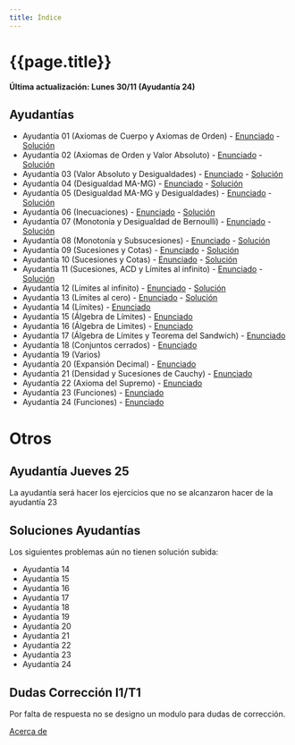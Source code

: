 ```yaml
---
title: Índice
---
```


# {{page.title}}

**Última actualización: Lunes 30/11 (Ayudantía 24)**

## Ayudantías

- Ayudantía 01 (Axiomas de Cuerpo y Axiomas de Orden) - [Enunciado](pdfs/Enunciados/Enunciado01.pdf) - [Solución](pdfs/Soluciones/Solucion01.pdf)
- Ayudantía 02 (Axiomas de Orden y Valor Absoluto) - [Enunciado](pdfs/Enunciados/Enunciado02.pdf) - [Solución](pdfs/Soluciones/Solucion02.pdf)
- Ayudantía 03 (Valor Absoluto y Desigualdades) - [Enunciado](pdfs/Enunciados/Enunciado03.pdf) - [Solución](pdfs/Soluciones/Solucion03.pdf)
- Ayudantía 04 (Desigualdad MA-MG) - [Enunciado](pdfs/Enunciados/Enunciado04.pdf) - [Solución](pdfs/Soluciones/Solucion04.pdf)
- Ayudantía 05 (Desigualdad MA-MG y Desigualdades) - [Enunciado](pdfs/Enunciados/Enunciado05.pdf) - [Solución](pdfs/Soluciones/Solucion05.pdf)
- Ayudantía 06 (Inecuaciones) - [Enunciado](pdfs/Enunciados/Enunciado06.pdf) - [Solución](pdfs/Soluciones/Solucion06.pdf)
- Ayudantía 07 (Monotonía y Desigualdad de Bernoulli) - [Enunciado](pdfs/Enunciados/Enunciado07.pdf) - [Solución](pdfs/Soluciones/Solucion07.pdf)
- Ayudantía 08 (Monotonía y Subsucesiones) - [Enunciado](pdfs/Enunciados/Enunciado08.pdf) - [Solución](pdfs/Soluciones/Solucion08.pdf)
- Ayudantía 09 (Sucesiones y Cotas) - [Enunciado](pdfs/Enunciados/Enunciado09.pdf) - [Solución](pdfs/Soluciones/Solucion09.pdf)
- Ayudantía 10 (Sucesiones y Cotas) - [Enunciado](pdfs/Enunciados/Enunciado10.pdf) - [Solución](pdfs/Soluciones/Solucion10.pdf)
- Ayudantía 11 (Sucesiones, ACD y Límites al infinito) - [Enunciado](pdfs/Enunciados/Enunciado11.pdf) - [Solución](pdfs/Soluciones/Solucion11.pdf)
- Ayudantía 12 (Límites al infinito) - [Enunciado](pdfs/Enunciados/Enunciado12.pdf) - [Solución](pdfs/Soluciones/Solucion12.pdf)
- Ayudantía 13 (Límites al cero) - [Enunciado](pdfs/Enunciados/Enunciado13.pdf) - [Solución](pdfs/Soluciones/Solucion13.pdf)
- Ayudantía 14 (Límites) - [Enunciado](pdfs/Enunciados/Enunciado14.pdf)<!--  - [Solución](pdfs/Soluciones/Solucion14.pdf) -->
- Ayudantía 15 (Álgebra de Límites) - [Enunciado](pdfs/Enunciados/Enunciado15.pdf)<!--  - [Solución](pdfs/Soluciones/Solucion15.pdf) -->
- Ayudantía 16 (Álgebra de Límites) - [Enunciado](pdfs/Enunciados/Enunciado16.pdf)<!--  - [Solución](pdfs/Soluciones/Solucion16.pdf) -->
- Ayudantía 17 (Álgebra de Límites y Teorema del Sandwich) - [Enunciado](pdfs/Enunciados/Enunciado17.pdf)<!--  - [Solución](pdfs/Soluciones/Solucion17.pdf) -->
- Ayudantía 18 (Conjuntos cerrados) - [Enunciado](pdfs/Enunciados/Enunciado18.pdf)<!--  - [Solución](pdfs/Soluciones/Solucion18.pdf) -->
- Ayudantía 19 (Varios)<!--  - [Enunciado](pdfs/Enunciados/Enunciado19.pdf) --><!--  - [Solución](pdfs/Soluciones/Solucion19.pdf) -->
- Ayudantía 20 (Expansión Decimal) - [Enunciado](pdfs/Enunciados/Enunciado20.pdf)<!--  - [Solución](pdfs/Soluciones/Solucion20.pdf) -->
- Ayudantía 21 (Densidad y Sucesiones de Cauchy) - [Enunciado](pdfs/Enunciados/Enunciado21.pdf)<!--  - [Solución](pdfs/Soluciones/Solucion21.pdf) -->
- Ayudantía 22 (Axioma del Supremo) - [Enunciado](pdfs/Enunciados/Enunciado22.pdf)<!--  - [Solución](pdfs/Soluciones/Solucion22.pdf) -->
- Ayudantía 23 (Funciones) - [Enunciado](pdfs/Enunciados/Enunciado23.pdf)<!--  - [Solución](pdfs/Soluciones/Solucion23.pdf) -->
- Ayudantía 24 (Funciones) - [Enunciado](pdfs/Enunciados/Enunciado24.pdf)<!--  - [Solución](pdfs/Soluciones/Solucion24.pdf) -->


# Otros
## Ayudantía Jueves 25
La ayudantía será hacer los ejercicios que no se alcanzaron hacer de la ayudantía 23


## Soluciones Ayudantías
Los siguientes problemas aún no tienen solución subida:
- Ayudantía 14
- Ayudantía 15
- Ayudantía 16
- Ayudantía 17
- Ayudantía 18
- Ayudantía 19
- Ayudantía 20
- Ayudantía 21
- Ayudantía 22
- Ayudantía 23
- Ayudantía 24

## Dudas Corrección I1/T1
Por falta de respuesta no se designo un modulo para dudas de corrección.


[Acerca de](about)
